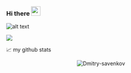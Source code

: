 ### Hi there <img src="https://media.giphy.com/media/hvRJCLFzcasrR4ia7z/giphy.gif" width="25px">
![alt text](https://www.codewars.com/users/Dmitry-savenkov/badges/large)​

![](https://visitor-badge.glitch.me/badge?page_id=Dmitry-savenkov.Dmitry-savenkov)


📈 my github stats

<p align="center"> <img src="https://github-readme-stats.vercel.app/api?username=Dmitry-savenkov&show_icons=true&theme=gotham" alt="Dmitry-savenkov" />




